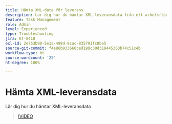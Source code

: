 ```yaml
---
title: Hämta XML-data för leverans
description: Lär dig hur du hämtar XML-leveransdata från ett arbetsflöde
feature: Task Management
role: Admin
level: Experienced
type: Troubleshooting
jira: KT-8418
exl-id: 2e753b90-5e1a-498d-8cac-835791fc8be5
source-git-commit: f4e86b933660ced199c30d318445363b74c51c4b
workflow-type: ht
source-wordcount: '25'
ht-degree: 100%

---
```


# Hämta XML-leveransdata

Lär dig hur du hämtar XML-leveransdata

>[!VIDEO](https://video.tv.adobe.com/v/335949?quality=12&learn=on)
